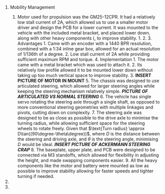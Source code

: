 1. Mobility Management
	1. Motor used for propulsion was the GM25-12CPR. It had a relatively low stall current of 2A, which allowed us to use a smaller motor driver and design the PCB for a lower current.
	   It was mounted to the vehicle with the included metal bracket, and placed lower down, along with other heavy components (, to improve stability.
		1. 
		2. 
		3. Advantages
			1. Came with an encoder with a 1440 BPR resolution, combined with a 1:34 inline gear box, allowed for an actual resolution of 1/136th of a degree.
			2. Low stall current of 2A while providing sufficient maximum RPM and torque.
		4. Implementation
			1. The motor came with a metal bracket which was used to attach it.
			2. Its relatively low profile allowed it to be mounted lower down without taking up too much vertical space to improve stability.
			3. **INSERT PICTURE OF MOTOR IN MOUNT**
		5. The chassis was designed to use articulated steering, which allowed for larger steering angles while keeping the steering mechanism relatively simple. ***PICTURE OF ARTICULATED VS NORMAL STEERING***
		6. The vehicle has single servo rotating the steering axle through a single shaft, as opposed to more conventional steering geometries with multiple linkages and pivots, cutting down on complexity.
		7. The steering axle was designed to be as close as possible to the drive axle to minimise the turning radius, while allowing sufficient space for the steering wheels to rotate freely.
		   Given that $\text{Turn radius} \approx D\tan({90\degree-\theta\degree})$, where $D$ is the distance between the steering and driving axle, and $\theta$ is the steering angle, minimising $D$ would be ideal. ***INSERT PICTURE OF ACKERMANN STEERING CRAP***
		8. The baseplate, upper plate, and PCB were designed to be connected via M3 standoffs, which allowed for flexibility in adjusting the height, and made swapping components easier.
		9. All the heavy components like the motor and battery were mounted as low as possible to improve stability allowing for faster speeds and tighter turning if needed.

3. 
4. 
	